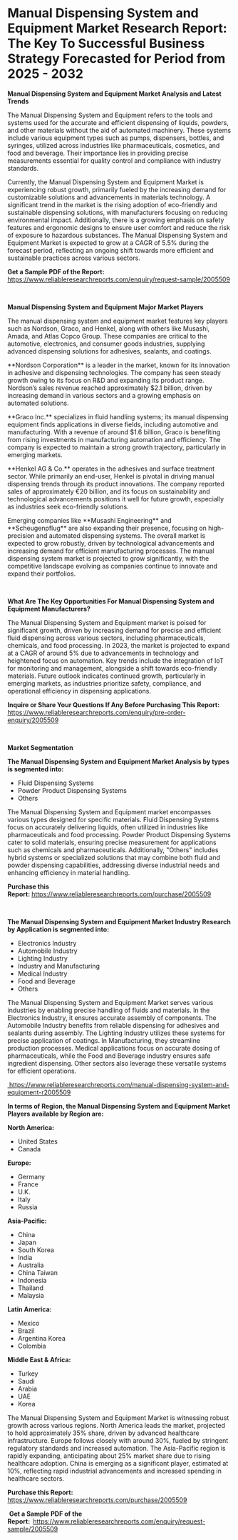 <p><h1>Manual Dispensing System and Equipment Market Research Report: The Key To Successful Business Strategy Forecasted for Period from 2025 - 2032</h1></p><p><strong>Manual Dispensing System and Equipment Market Analysis and Latest Trends</strong></p>
<p><p>The Manual Dispensing System and Equipment refers to the tools and systems used for the accurate and efficient dispensing of liquids, powders, and other materials without the aid of automated machinery. These systems include various equipment types such as pumps, dispensers, bottles, and syringes, utilized across industries like pharmaceuticals, cosmetics, and food and beverage. Their importance lies in providing precise measurements essential for quality control and compliance with industry standards.</p><p>Currently, the Manual Dispensing System and Equipment Market is experiencing robust growth, primarily fueled by the increasing demand for customizable solutions and advancements in materials technology. A significant trend in the market is the rising adoption of eco-friendly and sustainable dispensing solutions, with manufacturers focusing on reducing environmental impact. Additionally, there is a growing emphasis on safety features and ergonomic designs to ensure user comfort and reduce the risk of exposure to hazardous substances. The Manual Dispensing System and Equipment Market is expected to grow at a CAGR of 5.5% during the forecast period, reflecting an ongoing shift towards more efficient and sustainable practices across various sectors.</p></p>
<p><strong>Get a Sample PDF of the Report:&nbsp;</strong> <a href="https://www.reliableresearchreports.com/enquiry/request-sample/2005509?utm_campaign=3262&utm_medium=2&utm_source=Github&utm_content=ia&utm_term=12042025&utm_id=manual-dispensing-system-and-equipment">https://www.reliableresearchreports.com/enquiry/request-sample/2005509</a></p>
<p>&nbsp;</p>
<p><strong>Manual Dispensing System and Equipment Major Market Players</strong></p>
<p><p>The manual dispensing system and equipment market features key players such as Nordson, Graco, and Henkel, along with others like Musashi, Amada, and Atlas Copco Group. These companies are critical to the automotive, electronics, and consumer goods industries, supplying advanced dispensing solutions for adhesives, sealants, and coatings.</p><p>**Nordson Corporation** is a leader in the market, known for its innovation in adhesive and dispensing technologies. The company has seen steady growth owing to its focus on R&D and expanding its product range. Nordson’s sales revenue reached approximately $2.1 billion, driven by increasing demand in various sectors and a growing emphasis on automated solutions.</p><p>**Graco Inc.** specializes in fluid handling systems; its manual dispensing equipment finds applications in diverse fields, including automotive and manufacturing. With a revenue of around $1.6 billion, Graco is benefiting from rising investments in manufacturing automation and efficiency. The company is expected to maintain a strong growth trajectory, particularly in emerging markets.</p><p>**Henkel AG & Co.** operates in the adhesives and surface treatment sector. While primarily an end-user, Henkel is pivotal in driving manual dispensing trends through its product innovations. The company reported sales of approximately €20 billion, and its focus on sustainability and technological advancements positions it well for future growth, especially as industries seek eco-friendly solutions.</p><p>Emerging companies like **Musashi Engineering** and **Scheugenpflug** are also expanding their presence, focusing on high-precision and automated dispensing systems. The overall market is expected to grow robustly, driven by technological advancements and increasing demand for efficient manufacturing processes. The manual dispensing system market is projected to grow significantly, with the competitive landscape evolving as companies continue to innovate and expand their portfolios.</p></p>
<p>&nbsp;</p>
<p><strong>What Are The Key Opportunities For Manual Dispensing System and Equipment Manufacturers?</strong></p>
<p><p>The Manual Dispensing System and Equipment market is poised for significant growth, driven by increasing demand for precise and efficient fluid dispensing across various sectors, including pharmaceuticals, chemicals, and food processing. In 2023, the market is projected to expand at a CAGR of around 5% due to advancements in technology and heightened focus on automation. Key trends include the integration of IoT for monitoring and management, alongside a shift towards eco-friendly materials. Future outlook indicates continued growth, particularly in emerging markets, as industries prioritize safety, compliance, and operational efficiency in dispensing applications.</p></p>
<p><strong>Inquire or Share Your Questions If Any Before Purchasing This Report:</strong> <a href="https://www.reliableresearchreports.com/enquiry/pre-order-enquiry/2005509?utm_campaign=3262&utm_medium=2&utm_source=Github&utm_content=ia&utm_term=12042025&utm_id=manual-dispensing-system-and-equipment">https://www.reliableresearchreports.com/enquiry/pre-order-enquiry/2005509</a></p>
<p>&nbsp;</p>
<p><strong>Market Segmentation</strong></p>
<p><strong>The Manual Dispensing System and Equipment Market Analysis by types is segmented into:</strong></p>
<p><ul><li>Fluid Dispensing Systems</li><li>Powder Product Dispensing Systems</li><li>Others</li></ul></p>
<p><p>The Manual Dispensing System and Equipment market encompasses various types designed for specific materials. Fluid Dispensing Systems focus on accurately delivering liquids, often utilized in industries like pharmaceuticals and food processing. Powder Product Dispensing Systems cater to solid materials, ensuring precise measurement for applications such as chemicals and pharmaceuticals. Additionally, "Others" includes hybrid systems or specialized solutions that may combine both fluid and powder dispensing capabilities, addressing diverse industrial needs and enhancing efficiency in material handling.</p></p>
<p><strong>Purchase this Report:&nbsp;</strong><a href="https://www.reliableresearchreports.com/purchase/2005509?utm_campaign=3262&utm_medium=2&utm_source=Github&utm_content=ia&utm_term=12042025&utm_id=manual-dispensing-system-and-equipment">https://www.reliableresearchreports.com/purchase/2005509</a></p>
<p>&nbsp;</p>
<p><strong>The Manual Dispensing System and Equipment Market Industry Research by Application is segmented into:</strong></p>
<p><ul><li>Electronics Industry</li><li>Automobile Industry</li><li>Lighting Industry</li><li>Industry and Manufacturing</li><li>Medical Industry</li><li>Food and Beverage</li><li>Others</li></ul></p>
<p><p>The Manual Dispensing System and Equipment Market serves various industries by enabling precise handling of fluids and materials. In the Electronics Industry, it ensures accurate assembly of components. The Automobile Industry benefits from reliable dispensing for adhesives and sealants during assembly. The Lighting Industry utilizes these systems for precise application of coatings. In Manufacturing, they streamline production processes. Medical applications focus on accurate dosing of pharmaceuticals, while the Food and Beverage industry ensures safe ingredient dispensing. Other sectors also leverage these versatile systems for efficient operations.</p></p>
<p><a href="https://www.reliableresearchreports.com/manual-dispensing-system-and-equipment-r2005509?utm_campaign=3262&utm_medium=2&utm_source=Github&utm_content=ia&utm_term=12042025&utm_id=manual-dispensing-system-and-equipment">&nbsp;https://www.reliableresearchreports.com/manual-dispensing-system-and-equipment-r2005509</a></p>
<p><strong>In terms of Region, the Manual Dispensing System and Equipment Market Players available by Region are:</strong></p>
<p>
    <p> <strong> North America: </strong>
        <ul>
            <li>United States</li>
            <li>Canada</li>
        </ul>
        </p> 
    <p> <strong> Europe: </strong>
        <ul>
            <li>Germany</li>
            <li>France</li>
            <li>U.K.</li>
            <li>Italy</li>
            <li>Russia</li>
        </ul>
        </p> 
    <p> <strong> Asia-Pacific: </strong>
        <ul>
            <li>China</li>
            <li>Japan</li>
            <li>South Korea</li>
            <li>India</li>
            <li>Australia</li>
            <li>China Taiwan</li>
            <li>Indonesia</li>
            <li>Thailand</li>
            <li>Malaysia</li>
        </ul>
        </p> 
    <p> <strong> Latin America: </strong>
        <ul>
            <li>Mexico</li>
            <li>Brazil</li>
            <li>Argentina Korea</li>
            <li>Colombia</li>
        </ul>
        </p> 
    <p> <strong> Middle East & Africa: </strong>
        <ul>
            <li>Turkey</li>
            <li>Saudi</li>
            <li>Arabia</li>
            <li>UAE</li>
            <li>Korea</li>
        </ul>
    </p>
    </p>
<p><p>The Manual Dispensing System and Equipment Market is witnessing robust growth across various regions. North America leads the market, projected to hold approximately 35% share, driven by advanced healthcare infrastructure. Europe follows closely with around 30%, fueled by stringent regulatory standards and increased automation. The Asia-Pacific region is rapidly expanding, anticipating about 25% market share due to rising healthcare adoption. China is emerging as a significant player, estimated at 10%, reflecting rapid industrial advancements and increased spending in healthcare sectors.</p></p>
<p><strong>Purchase this Report: </strong><a href="https://www.reliableresearchreports.com/purchase/2005509?utm_campaign=3262&utm_medium=2&utm_source=Github&utm_content=ia&utm_term=12042025&utm_id=manual-dispensing-system-and-equipment">https://www.reliableresearchreports.com/purchase/2005509</a></p>
<p>&nbsp;<strong>Get a Sample PDF of the Report:&nbsp;&nbsp;</strong><a href="https://www.reliableresearchreports.com/enquiry/request-sample/2005509?utm_campaign=3262&utm_medium=2&utm_source=Github&utm_content=ia&utm_term=12042025&utm_id=manual-dispensing-system-and-equipment">https://www.reliableresearchreports.com/enquiry/request-sample/2005509</a></p>
<p><strong></strong></p>
<p><p></p><p></p><p></p></p>